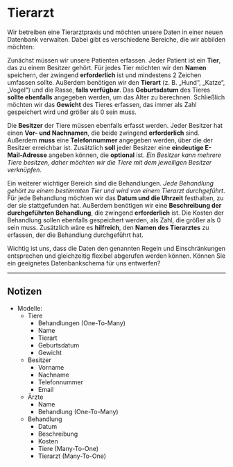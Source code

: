 # Tierarzt

Wir betreiben eine Tierarztpraxis und möchten unsere Daten in einer neuen Datenbank verwalten. Dabei gibt es verschiedene Bereiche, die wir abbilden möchten:

Zunächst müssen wir unsere Patienten erfassen. Jeder Patient ist ein **Tier**, das zu einem Besitzer gehört. Für jedes Tier möchten wir den **Namen** speichern, der zwingend **erforderlich** ist und mindestens 2 Zeichen umfassen sollte. Außerdem benötigen wir den **Tierart** (z. B. „Hund“, „Katze“, „Vogel“) und die Rasse, **falls verfügbar**. Das **Geburtsdatum** des Tieres **sollte ebenfalls** angegeben werden, um das Alter zu berechnen. Schließlich möchten wir das **Gewicht** des Tieres erfassen, das immer als Zahl gespeichert wird und größer als 0 sein muss.  

Die **Besitzer** der Tiere müssen ebenfalls erfasst werden. Jeder Besitzer hat einen **Vor- und Nachnamen**, die beide zwingend **erforderlich** sind. Außerdem **muss** eine **Telefonnummer** angegeben werden, über die der Besitzer erreichbar ist. Zusätzlich **soll** jeder Besitzer eine **eindeutige E-Mail-Adresse** angeben können, die **optional** ist. _Ein Besitzer kann mehrere Tiere besitzen, daher möchten wir die Tiere mit dem jeweiligen Besitzer verknüpfen_.  

Ein weiterer wichtiger Bereich sind die Behandlungen. _Jede Behandlung gehört zu einem bestimmten Tier und wird von einem Tierarzt durchgeführt_. Für jede Behandlung möchten wir das **Datum und die Uhrzeit** festhalten, zu der sie stattgefunden hat. Außerdem benötigen wir eine **Beschreibung der durchgeführten Behandlung**, die zwingend **erforderlich** ist. Die Kosten der Behandlung sollen ebenfalls gespeichert werden, als Zahl, die größer als 0 sein muss. Zusätzlich wäre es **hilfreich**, den **Namen des Tierarztes** zu erfassen, der die Behandlung durchgeführt hat.

Wichtig ist uns, dass die Daten den genannten Regeln und Einschränkungen entsprechen und gleichzeitig flexibel abgerufen werden können. Können Sie ein geeignetes Datenbankschema für uns entwerfen?

---

## Notizen

- Modelle:
  - Tiere
    - Behandlungen (One-To-Many)
    - Name
    - Tierart
    - Geburtsdatum
    - Gewicht
  - Besitzer
    - Vorname
    - Nachname
    - Telefonnummer
    - Email
  - Ärzte
    - Name
    - Behandlung (One-To-Many)
  - Behandlung
    - Datum
    - Beschreibung
    - Kosten
    - Tiere (Many-To-One)
    - Tierarzt (Many-To-One)
